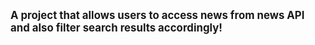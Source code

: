 <span style="font-size:larger;"> **A project that allows users to access news from news API and also filter search results accordingly!**</span>

